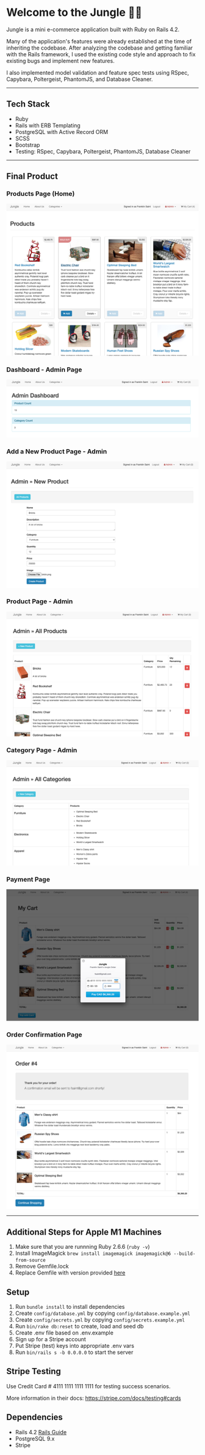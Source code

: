 # Welcome to the Jungle 🌴🌴

Jungle is a mini e-commerce application built with Ruby on Rails 4.2. 

Many of the application's features were already established at the time of inheriting the codebase. After analyzing the codebase and getting familiar with the Rails framework, I used the existing code style and approach to fix existing bugs and implement new features. 

I also implemented model validation and feature spec tests using RSpec, Capybara, Poltergeist, PhantomJS, and Database Cleaner.

---

## Tech Stack
- Ruby
- Rails with ERB Templating
- PostgreSQL with Active Record ORM
- SCSS
- Bootstrap 
- Testing: RSpec, Capybara, Poltergeist, PhantomJS, Database Cleaner

--- 

## Final Product

### Products Page (Home)
![Products Page](./docs/products_page.png)

### Dashboard - Admin Page
![Payment](./docs/admin_dashboard.png)

### Add a New Product Page - Admin
![Payment](./docs/add_product_admin.png)

### Product Page - Admin
![Payment](./docs/admin_product_page.png)

### Category Page - Admin
![Payment](./docs/admin_category_page.png)

### Payment Page
![Payment](./docs/payment.png)

### Order Confirmation Page
![Order Confirmation](./docs/order_confirmation.png)


---

## Additional Steps for Apple M1 Machines

1. Make sure that you are runnning Ruby 2.6.6 (`ruby -v`)
1. Install ImageMagick `brew install imagemagick imagemagick@6 --build-from-source`
2. Remove Gemfile.lock
3. Replace Gemfile with version provided [here](https://gist.githubusercontent.com/FrancisBourgouin/831795ae12c4704687a0c2496d91a727/raw/ce8e2104f725f43e56650d404169c7b11c33a5c5/Gemfile)

## Setup

1. Run `bundle install` to install dependencies
2. Create `config/database.yml` by copying `config/database.example.yml`
3. Create `config/secrets.yml` by copying `config/secrets.example.yml`
4. Run `bin/rake db:reset` to create, load and seed db
5. Create .env file based on .env.example
6. Sign up for a Stripe account
7. Put Stripe (test) keys into appropriate .env vars
8. Run `bin/rails s -b 0.0.0.0` to start the server

## Stripe Testing

Use Credit Card # 4111 1111 1111 1111 for testing success scenarios.

More information in their docs: <https://stripe.com/docs/testing#cards>

## Dependencies

* Rails 4.2 [Rails Guide](http://guides.rubyonrails.org/v4.2/)
* PostgreSQL 9.x
* Stripe
